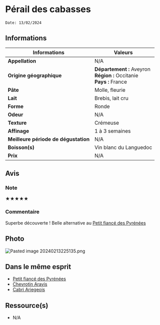 # Pérail des cabasses
```
Date: 13/02/2024
```
## Informations

| Informations | Valeurs |
| ---- | ---- |
| **Appellation** | N/A |
| **Origine géographique** | **Département :** Aveyron<br>**Région :** Occitanie<br>**Pays :** France   |
| **Pâte** | Molle, fleurie |
| **Lait** | Brebis, lait cru |
| **Forme** | Ronde |
| **Odeur** | N/A |
| **Texture** | Crémeuse |
| **Affinage** | 1 à 3 semaines |
| **Meilleure période de dégustation** | N/A |
| **Boisson(s)** | Vin blanc du Languedoc |
| **Prix** | N/A |

## Avis
### Note
★★★★★
### Commentaire
Superbe découverte ! Belle alternative au [Petit fiancé des Pyrénées](./Petit%20fianc%C3%A9%20des%20Pyr%C3%A9n%C3%A9es.md)

## Photo
![Pasted image 20240213225135.png](./M%C3%A9dias/Pasted%20image%2020240213225135.png)

## Dans le même esprit
* [Petit fiancé des Pyrénées](./Petit%20fianc%C3%A9%20des%20Pyr%C3%A9n%C3%A9es.md)
* [Chevrotin Aravis](./Chevrotin%20Aravis.md)
* [Cabri Ariegeois](./Cabri%20Ariegeois.md)

## Ressource(s)
* N/A